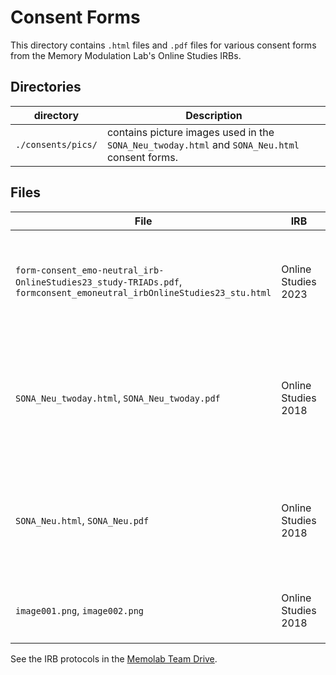 # Consent Forms

This directory contains `.html` files and `.pdf` files for various consent forms from the Memory Modulation Lab's Online Studies IRBs.

## Directories

| directory          | Description                                                                                   |
| ------------------ | --------------------------------------------------------------------------------------------- |
| `./consents/pics/` | contains picture images used in the `SONA_Neu_twoday.html` and `SONA_Neu.html` consent forms. |

## Files

| File                                                                                                                  | IRB                 | Description                                                                                                                                                                  |
| --------------------------------------------------------------------------------------------------------------------- | ------------------- | ---------------------------------------------------------------------------------------------------------------------------------------------------------------------------- |
| `form-consent_emo-neutral_irb-OnlineStudies23_study-TRIADs.pdf`, `formconsent_emoneutral_irbOnlineStudies23_stu.html` | Online Studies 2023 | Consent form for studies using non-emotional stimuli. Edited from the Online Studies 2023 IRB template for TRIADs. Used for the main data collection.                        |
| `SONA_Neu_twoday.html`, `SONA_Neu_twoday.pdf`                                                                         | Online Studies 2018 | Consent form template for studies using non-emotional stimuli for participants recruited from Boston College's SONA System. Edited for a two day design. Used for Pilots 2-4 |
| `SONA_Neu.html`, `SONA_Neu.pdf`                                                                                       | Online Studies 2018 | Consent form template for studies using non-emotional stimuli for participants recruited from Boston College's SONA System. Used for Pilot 1.                                |
| `image001.png`, `image002.png`                                                                                        | Online Studies 2018 | I AGREE and I DO NOT AGREE button images. Used in `SONA_Neu_twoday.html` and `SONA_Neu.html`.                                                                                |

See the IRB protocols in the [Memolab Team Drive](https://drive.google.com/drive/folders/1E1OSnRmKnTFIRp1nJeOe0zRJyOwcLpBd?usp=drive_link).